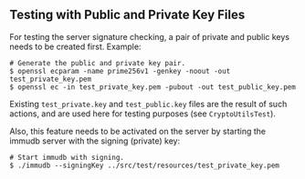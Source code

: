 ## Testing with Public and Private Key Files

For testing the server signature checking, a pair of private and public keys needs to be created first. Example:

```shell
# Generate the public and private key pair.
$ openssl ecparam -name prime256v1 -genkey -noout -out test_private_key.pem
$ openssl ec -in test_private_key.pem -pubout -out test_public_key.pem
```

Existing `test_private.key` and `test_public.key` files are the result of such actions,
and are used here for testing purposes (see `CryptoUtilsTest`).

Also, this feature needs to be activated on the server by starting the immudb server with the signing (private) key:

```shell
# Start immudb with signing.
$ ./immudb --signingKey ../src/test/resources/test_private_key.pem
```
